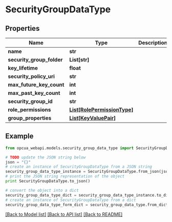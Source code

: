 # SecurityGroupDataType


## Properties
Name | Type | Description | Notes
------------ | ------------- | ------------- | -------------
**name** | **str** |  | [optional] 
**security_group_folder** | **List[str]** |  | [optional] 
**key_lifetime** | **float** |  | [optional] 
**security_policy_uri** | **str** |  | [optional] 
**max_future_key_count** | **int** |  | [optional] 
**max_past_key_count** | **int** |  | [optional] 
**security_group_id** | **str** |  | [optional] 
**role_permissions** | [**List[RolePermissionType]**](RolePermissionType.md) |  | [optional] 
**group_properties** | [**List[KeyValuePair]**](KeyValuePair.md) |  | [optional] 

## Example

```python
from opcua_webapi.models.security_group_data_type import SecurityGroupDataType

# TODO update the JSON string below
json = "{}"
# create an instance of SecurityGroupDataType from a JSON string
security_group_data_type_instance = SecurityGroupDataType.from_json(json)
# print the JSON string representation of the object
print SecurityGroupDataType.to_json()

# convert the object into a dict
security_group_data_type_dict = security_group_data_type_instance.to_dict()
# create an instance of SecurityGroupDataType from a dict
security_group_data_type_form_dict = security_group_data_type.from_dict(security_group_data_type_dict)
```
[[Back to Model list]](../README.md#documentation-for-models) [[Back to API list]](../README.md#documentation-for-api-endpoints) [[Back to README]](../README.md)


